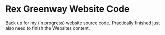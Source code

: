 # Rex Greenway Website Code
Back up for my (in progress) website source code. Practically finished just also need to finish the Websites content.